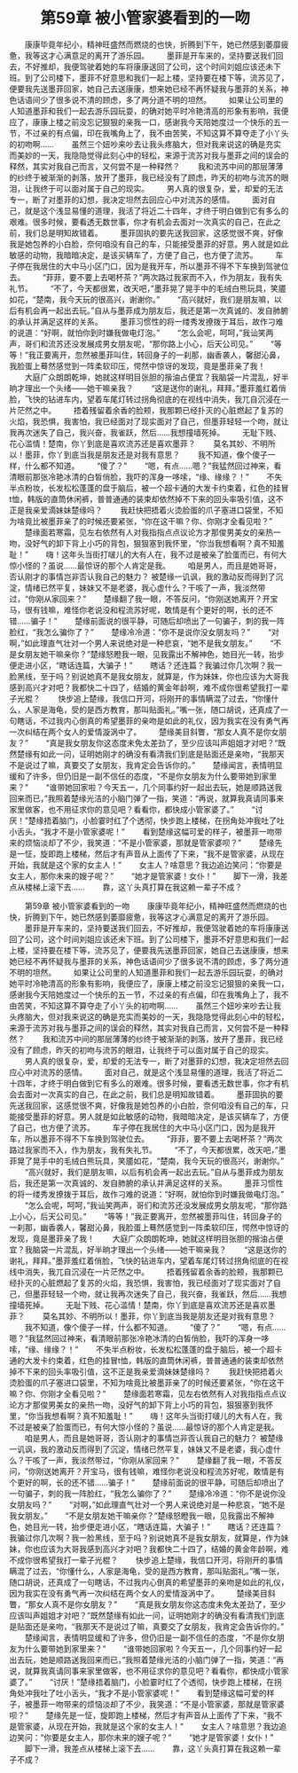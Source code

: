 # 　　第59章 被小管家婆看到的一吻
　　康康毕竟年纪小，精神旺盛然而燃烧的也快，折腾到下午，她已然感到萎靡疲惫，我等这才心满意足的离开了游乐园。
　　墨菲是开车来的，坚持要送我们回去，不好推却，我便驾驶着她的车将康康送回了公司，这个时间刘姐应该还未下班。到了公司楼下，墨菲不好意思和我们一起上楼，坚持要在楼下等，流苏见了，便要我先送墨菲回家，她自己去送康康，想来她已经不再怀疑我与墨菲的关系，神色话语间少了很多说不清的顾虑，多了两分道不明的坦然。
　　如果让公司里的人知道墨菲和我们一起去游乐园玩耍，的确对她平时冷艳清高的形象有影响，我便应了，康康上楼之前没忘记狠狠的亲我一口，感谢我今天陪她度过一个快乐的五一节，不过亲的有点偏，印在我嘴角上了，我不由苦笑，不知这算不算夺走了小丫头的初吻啊……
　　虽然三个妞吵来吵去让我头疼脑大，但对我来说这的确是充实而美妙的一天，我隐隐觉得此刻心中的轻松，来源于流苏对我与墨菲之间的误会的释然，其实对我自己而言，又何尝不是一种释然？
　　我和流苏中间的那层薄薄的纱终于被渐渐的剥落，放开了墨菲，我已经没有了顾虑，昨天的初吻与流苏的眼泪，让我终于可以面对属于自己的现实。
　　男人真的很复杂，爱，却爱的无法专一，断了对墨菲的幻想，我决定坦然去回应心中对流苏的感情。
　　面对自己，就是这个浅显易懂的道理，我活了将近二十四年，才终于明白做到它有多么的艰难。很多时候，要看透无数世事，你才有机会去面对一次真实的自己，在此之前，我们总是明知故错着。
　　墨菲固执的要先送我回家，这感觉很不爽，好像我是她包养的小白脸，奈何咱没有自己的车，只能接受墨菲的好意。男人就是如此敏感的动物，我暗暗决定，是该买辆车了，方便了自己，也方便了流苏。
　　车子停在我居住的大中马小区门口，因为是我开车，所以墨菲不得不下车换到驾驶位去。
　　“菲菲，要不要上去喝杯茶？”两次路过我家而不入，作为朋友，我有失礼节。
　　“不了，今天都很累，改天吧，”墨菲晃了晃手中的毛绒白熊玩具，笑靥如花，“楚南，我今天玩的很高兴，谢谢你。”
　　“高兴就好，我们是朋友嘛，以后有机会再一起出去玩。”自从与墨菲成为朋友后，我还是第一次真诚的、发自肺腑的承认并满足这样的关系。
　　墨菲习惯性的将一缕秀发撩拨于耳后，故作刁难的说道：“好啊，就怕你到时嫌我做电灯泡。”
　　“怎么会呢，呵呵，”我讪笑两声，哥们和流苏还没发展成男女朋友呢，“那你路上小心，后天公司见。”
　　“等等！”我正要离开，忽然被墨菲叫住，转回身子的一刹那，幽香袭人，馨甜沁鼻，我脸蛋上蓦然感觉到一阵柔软印压，愕然中惊讶的发现，竟是墨菲亲了我！
　　大庭广众朗朗乾坤，她就这样明目张胆的揩油占便宜？我脑袋一片混乱，好半晌才理出一个头绪——她干嘛亲我？
　　“这是送你的谢礼，拜拜。”墨菲羞红着俏脸，飞快的钻进车内，望着车尾灯转过拐角彻底的在视线中消失，我兀自沉浸在一片茫然之中。
　　捂着残留着余香的脸颊，我那颗已经扑灭的心脏燃起了复苏的火焰，我恐惧，我害怕，我已经面对了现实面对了自己，但墨菲轻轻一个吻，就让我再次迷失了自己，我兴奋，我雀跃，然后……我想撞墙死掉。
　　无耻下贱、花心滥情！楚南，你丫到底是喜欢流苏还是喜欢墨菲？
　　莫名其妙、不明所以！墨菲，你丫到底当我是朋友还是对我有意思？
　　我不知道，像个傻子一样，什么都不知道。
　　“傻了？”
　　“嗯，有点……嗯？”我猛然回过神来，看清眼前那张冷艳冰清的白皙俏脸，我吓的浑身一哆嗦，“缘、缘缘？！”
　　不失半点粉妆，长发松松蓬蓬的盘于脑后，被一个超卡通的大发卡约束着，红色的挂冒t恤，韩版的直筒休闲裤，普普通通的装束却依然掉不下来的回头率吸引值，这不正是我亲爱滴妹妹楚缘吗？
　　我赶快把捂着火烫脸蛋的爪子塞进口袋里，不知为啥竟比被墨菲亲了的时候还要紧张，“你在这干嘛？你、你刚才全看见啦？”
　　楚缘面若寒霜，见左右依然有人对我指指点点议论方才那俊男美女的亲热一吻，没好气的卸下背上小巧的背包，狠狠塞到我怀里，“你当我想看啊？真不知羞耻！”
　　嗨！这年头当街打啵儿的大有人在，我不过是被亲了脸蛋而已，有何大惊小怪的？虽说……最惊讶的那个人肯定是我。
　　咱是男人，而且是她哥哥，否认刚才的事情岂非否认我自己的魅力？ 被楚缘一讥讽，我的激动反而得到了沉淀，情绪已然平复，妹妹又不是老婆，我心虚什么？干咳了一声，我淡然带过，“你刚从家回来？”
　　楚缘翻了我一眼，不答反问，“你刚送她离开？开宝马，很有钱嘛，难怪你老说没和程流苏好呢，敢情是有个更好的啊，长的还不错……骗子！”
　　楚缘前面说的很平静，可随后却喷出了一句骗子，刺的我一阵脸红，“我怎么骗你了？”
　　楚缘冷冷道：“你不是说你没女朋友吗？”
　　“对啊，”如此理直气壮对一个男人来说绝对是一种悲哀，“她不是我女朋友。”
　　“不是女朋友她干嘛亲你？”楚缘怒瞪我一眼，见我露出不解神色，她目光一转，抬步便走进小区，“瞎话连篇，大骗子！”
　　瞎话？还连篇？我骗过你几次啊？我一脸黑线，至于吗？别说她真不是我女朋友，就算是，作为妹妹，你也应该为大哥我感到高兴才对吧？我都快二十四了，结婚的黄金年龄啊，难不成你很希望我打一辈子光棍？
　　快步追上楚缘，我信口开河，将刚开的事情瞒混了过去，“你懂什么，人家是海龟，受的是西方教育，那叫贴面礼。”嘴一张，随口胡说，还真成了一句瞎话，不过我内心倒真的希望墨菲的亲吻是如此的礼仪，因为我实在没有勇气再一次纠结在两个女人的爱情漩涡中了。
　　楚缘美目斜瞥，“那女人真不是你女朋友？”
　　“真是我女朋友你这态度未免太差劲了，至少应该叫声姐姐才对吧？”既然楚缘有如此一问，证明她刚才的确没有看清我们到底是贴面还是亲吻，“我那天不是说过了嘛，真要交了女朋友，我肯定会告诉你的。”
　　楚缘闻言，表情明显缓和了许多，但仍旧是一副不信任的态度，“不是你女朋友为什么要带她到家里来？”
　　“谁带她回家啦？今天五一，几个同事约好一起出去玩，她是顺路送我回来而已，”我照着楚缘光洁的小脑门弹了一指，笑道：“再说，就算我真请同事来家里做客，也不用征求你的意见吧？看看你，都快成小管家婆了。”
　　“讨厌！”楚缘捂着脑门，小脸霎时红了个透彻，快步跑上楼梯，在拐角处冲我吐了吐小舌头，“我才不是小管家婆呢！”
　　看到楚缘这幅可爱的样子，被墨菲一吻带来的烦恼淡却了不少，我笑道：“不是小管家婆，那就是管家婆呗？”
　　楚缘先是一怔，旋即跑上楼梯，然后才有声音从上面传了下来，“我不是管家婆，从现在开始，我就是这个家的女主人！”
　　女主人？啥意思？我边追边笑问：“你要是女主人，那你未来的嫂子呢？”
　　“她才是管家婆！女仆！”
　　脚下一滑，我差点从楼梯上滚下去……
　　靠，这丫头真打算在我这赖一辈子不成？

　　第59章 被小管家婆看到的一吻
　　康康毕竟年纪小，精神旺盛然而燃烧的也快，折腾到下午，她已然感到萎靡疲惫，我等这才心满意足的离开了游乐园。
　　墨菲是开车来的，坚持要送我们回去，不好推却，我便驾驶着她的车将康康送回了公司，这个时间刘姐应该还未下班。到了公司楼下，墨菲不好意思和我们一起上楼，坚持要在楼下等，流苏见了，便要我先送墨菲回家，她自己去送康康，想来她已经不再怀疑我与墨菲的关系，神色话语间少了很多说不清的顾虑，多了两分道不明的坦然。
　　如果让公司里的人知道墨菲和我们一起去游乐园玩耍，的确对她平时冷艳清高的形象有影响，我便应了，康康上楼之前没忘记狠狠的亲我一口，感谢我今天陪她度过一个快乐的五一节，不过亲的有点偏，印在我嘴角上了，我不由苦笑，不知这算不算夺走了小丫头的初吻啊……
　　虽然三个妞吵来吵去让我头疼脑大，但对我来说这的确是充实而美妙的一天，我隐隐觉得此刻心中的轻松，来源于流苏对我与墨菲之间的误会的释然，其实对我自己而言，又何尝不是一种释然？
　　我和流苏中间的那层薄薄的纱终于被渐渐的剥落，放开了墨菲，我已经没有了顾虑，昨天的初吻与流苏的眼泪，让我终于可以面对属于自己的现实。
　　男人真的很复杂，爱，却爱的无法专一，断了对墨菲的幻想，我决定坦然去回应心中对流苏的感情。
　　面对自己，就是这个浅显易懂的道理，我活了将近二十四年，才终于明白做到它有多么的艰难。很多时候，要看透无数世事，你才有机会去面对一次真实的自己，在此之前，我们总是明知故错着。
　　墨菲固执的要先送我回家，这感觉很不爽，好像我是她包养的小白脸，奈何咱没有自己的车，只能接受墨菲的好意。男人就是如此敏感的动物，我暗暗决定，是该买辆车了，方便了自己，也方便了流苏。
　　车子停在我居住的大中马小区门口，因为是我开车，所以墨菲不得不下车换到驾驶位去。
　　“菲菲，要不要上去喝杯茶？”两次路过我家而不入，作为朋友，我有失礼节。
　　“不了，今天都很累，改天吧，”墨菲晃了晃手中的毛绒白熊玩具，笑靥如花，“楚南，我今天玩的很高兴，谢谢你。”
　　“高兴就好，我们是朋友嘛，以后有机会再一起出去玩。”自从与墨菲成为朋友后，我还是第一次真诚的、发自肺腑的承认并满足这样的关系。
　　墨菲习惯性的将一缕秀发撩拨于耳后，故作刁难的说道：“好啊，就怕你到时嫌我做电灯泡。”
　　“怎么会呢，呵呵，”我讪笑两声，哥们和流苏还没发展成男女朋友呢，“那你路上小心，后天公司见。”
　　“等等！”我正要离开，忽然被墨菲叫住，转回身子的一刹那，幽香袭人，馨甜沁鼻，我脸蛋上蓦然感觉到一阵柔软印压，愕然中惊讶的发现，竟是墨菲亲了我！
　　大庭广众朗朗乾坤，她就这样明目张胆的揩油占便宜？我脑袋一片混乱，好半晌才理出一个头绪——她干嘛亲我？
　　“这是送你的谢礼，拜拜。”墨菲羞红着俏脸，飞快的钻进车内，望着车尾灯转过拐角彻底的在视线中消失，我兀自沉浸在一片茫然之中。
　　捂着残留着余香的脸颊，我那颗已经扑灭的心脏燃起了复苏的火焰，我恐惧，我害怕，我已经面对了现实面对了自己，但墨菲轻轻一个吻，就让我再次迷失了自己，我兴奋，我雀跃，然后……我想撞墙死掉。
　　无耻下贱、花心滥情！楚南，你丫到底是喜欢流苏还是喜欢墨菲？
　　莫名其妙、不明所以！墨菲，你丫到底当我是朋友还是对我有意思？
　　我不知道，像个傻子一样，什么都不知道。
　　“傻了？”
　　“嗯，有点……嗯？”我猛然回过神来，看清眼前那张冷艳冰清的白皙俏脸，我吓的浑身一哆嗦，“缘、缘缘？！”
　　不失半点粉妆，长发松松蓬蓬的盘于脑后，被一个超卡通的大发卡约束着，红色的挂冒t恤，韩版的直筒休闲裤，普普通通的装束却依然掉不下来的回头率吸引值，这不正是我亲爱滴妹妹楚缘吗？
　　我赶快把捂着火烫脸蛋的爪子塞进口袋里，不知为啥竟比被墨菲亲了的时候还要紧张，“你在这干嘛？你、你刚才全看见啦？”
　　楚缘面若寒霜，见左右依然有人对我指指点点议论方才那俊男美女的亲热一吻，没好气的卸下背上小巧的背包，狠狠塞到我怀里，“你当我想看啊？真不知羞耻！”
　　嗨！这年头当街打啵儿的大有人在，我不过是被亲了脸蛋而已，有何大惊小怪的？虽说……最惊讶的那个人肯定是我。
　　咱是男人，而且是她哥哥，否认刚才的事情岂非否认我自己的魅力？ 被楚缘一讥讽，我的激动反而得到了沉淀，情绪已然平复，妹妹又不是老婆，我心虚什么？干咳了一声，我淡然带过，“你刚从家回来？”
　　楚缘翻了我一眼，不答反问，“你刚送她离开？开宝马，很有钱嘛，难怪你老说没和程流苏好呢，敢情是有个更好的啊，长的还不错……骗子！”
　　楚缘前面说的很平静，可随后却喷出了一句骗子，刺的我一阵脸红，“我怎么骗你了？”
　　楚缘冷冷道：“你不是说你没女朋友吗？”
　　“对啊，”如此理直气壮对一个男人来说绝对是一种悲哀，“她不是我女朋友。”
　　“不是女朋友她干嘛亲你？”楚缘怒瞪我一眼，见我露出不解神色，她目光一转，抬步便走进小区，“瞎话连篇，大骗子！”
　　瞎话？还连篇？我骗过你几次啊？我一脸黑线，至于吗？别说她真不是我女朋友，就算是，作为妹妹，你也应该为大哥我感到高兴才对吧？我都快二十四了，结婚的黄金年龄啊，难不成你很希望我打一辈子光棍？
　　快步追上楚缘，我信口开河，将刚开的事情瞒混了过去，“你懂什么，人家是海龟，受的是西方教育，那叫贴面礼。”嘴一张，随口胡说，还真成了一句瞎话，不过我内心倒真的希望墨菲的亲吻是如此的礼仪，因为我实在没有勇气再一次纠结在两个女人的爱情漩涡中了。
　　楚缘美目斜瞥，“那女人真不是你女朋友？”
　　“真是我女朋友你这态度未免太差劲了，至少应该叫声姐姐才对吧？”既然楚缘有如此一问，证明她刚才的确没有看清我们到底是贴面还是亲吻，“我那天不是说过了嘛，真要交了女朋友，我肯定会告诉你的。”
　　楚缘闻言，表情明显缓和了许多，但仍旧是一副不信任的态度，“不是你女朋友为什么要带她到家里来？”
　　“谁带她回家啦？今天五一，几个同事约好一起出去玩，她是顺路送我回来而已，”我照着楚缘光洁的小脑门弹了一指，笑道：“再说，就算我真请同事来家里做客，也不用征求你的意见吧？看看你，都快成小管家婆了。”
　　“讨厌！”楚缘捂着脑门，小脸霎时红了个透彻，快步跑上楼梯，在拐角处冲我吐了吐小舌头，“我才不是小管家婆呢！”
　　看到楚缘这幅可爱的样子，被墨菲一吻带来的烦恼淡却了不少，我笑道：“不是小管家婆，那就是管家婆呗？”
　　楚缘先是一怔，旋即跑上楼梯，然后才有声音从上面传了下来，“我不是管家婆，从现在开始，我就是这个家的女主人！”
　　女主人？啥意思？我边追边笑问：“你要是女主人，那你未来的嫂子呢？”
　　“她才是管家婆！女仆！”
　　脚下一滑，我差点从楼梯上滚下去……
　　靠，这丫头真打算在我这赖一辈子不成？
